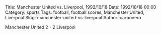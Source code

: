 Title: Manchester United vs. Liverpool, 1992/10/18
Date: 1992/10/18 00:00
Category: sports
Tags: football, football scores, Manchester United, Liverpool
Slug: manchester-united-vs-liverpool
Author: carbonero


Manchester United 2 - 2 Liverpool
